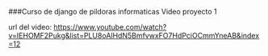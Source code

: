###Curso de django de pildoras informaticas Video proyecto 1

url del video: https://www.youtube.com/watch?v=IEHOMF2Pukg&list=PLU8oAlHdN5BmfvwxFO7HdPciOCmmYneAB&index=12